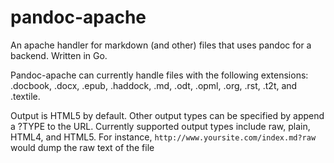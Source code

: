 # pandoc-apache
An apache handler for markdown (and other) files that uses pandoc for a backend. Written in Go.

Pandoc-apache can currently handle files with the following extensions: .docbook, .docx, .epub, .haddock, .md, .odt, .opml, .org, .rst, .t2t, and .textile.

Output is HTML5 by default. Other output types can be specified by append a ?TYPE to the URL. Currently supported output types include raw, plain, HTML4, and HTML5. For instance, `http://www.yoursite.com/index.md?raw` would dump the raw text of the file
